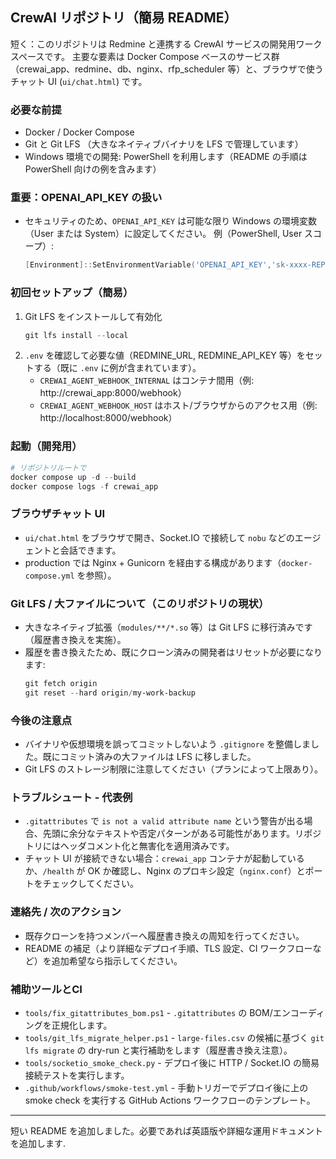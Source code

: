 ﻿## CrewAI リポジトリ（簡易 README）

短く：このリポジトリは Redmine と連携する CrewAI サービスの開発用ワークスペースです。
主要な要素は Docker Compose ベースのサービス群（crewai_app、redmine、db、nginx、rfp_scheduler 等）と、ブラウザで使うチャット UI (`ui/chat.html`) です。

### 必要な前提
- Docker / Docker Compose
- Git と Git LFS （大きなネイティブバイナリを LFS で管理しています）
- Windows 環境での開発: PowerShell を利用します（README の手順は PowerShell 向けの例を含みます）

### 重要：OPENAI_API_KEY の扱い
- セキュリティのため、`OPENAI_API_KEY` は可能な限り Windows の環境変数（User または System）に設定してください。
  例（PowerShell, User スコープ）:

  ```powershell
  [Environment]::SetEnvironmentVariable('OPENAI_API_KEY','sk-xxxx-REPLACE','User')
  ```

### 初回セットアップ（簡易）
1. Git LFS をインストールして有効化
   ```powershell
   git lfs install --local
   ```
2. `.env` を確認して必要な値（REDMINE_URL, REDMINE_API_KEY 等）をセットする（既に `.env` に例が含まれています）。
   - `CREWAI_AGENT_WEBHOOK_INTERNAL` はコンテナ間用（例: http://crewai_app:8000/webhook）
   - `CREWAI_AGENT_WEBHOOK_HOST` はホスト/ブラウザからのアクセス用（例: http://localhost:8000/webhook）

### 起動（開発用）
```powershell
# リポジトリルートで
docker compose up -d --build
docker compose logs -f crewai_app
```

### ブラウザチャット UI
- `ui/chat.html` をブラウザで開き、Socket.IO で接続して `nobu` などのエージェントと会話できます。
- production では Nginx + Gunicorn を経由する構成があります（`docker-compose.yml` を参照）。

### Git LFS / 大ファイルについて（このリポジトリの現状）
- 大きなネイティブ拡張（`modules/**/*.so` 等）は Git LFS に移行済みです（履歴書き換えを実施）。
- 履歴を書き換えたため、既にクローン済みの開発者はリセットが必要になります:
  ```powershell
  git fetch origin
  git reset --hard origin/my-work-backup
  ```

### 今後の注意点
- バイナリや仮想環境を誤ってコミットしないよう `.gitignore` を整備しました。既にコミット済みの大ファイルは LFS に移しました。
- Git LFS のストレージ制限に注意してください（プランによって上限あり）。

### トラブルシュート - 代表例
- `.gitattributes` で `is not a valid attribute name` という警告が出る場合、先頭に余分なテキストや否定パターンがある可能性があります。リポジトリにはヘッダコメント化と無害化を適用済みです。
- チャット UI が接続できない場合：`crewai_app` コンテナが起動しているか、`/health` が OK か確認し、Nginx のプロキシ設定（`nginx.conf`）とポートをチェックしてください。

### 連絡先 / 次のアクション
- 既存クローンを持つメンバーへ履歴書き換えの周知を行ってください。
- README の補足（より詳細なデプロイ手順、TLS 設定、CI ワークフローなど）を追加希望なら指示してください。

### 補助ツールとCI
- `tools/fix_gitattributes_bom.ps1` - `.gitattributes` の BOM/エンコーディングを正規化します。
- `tools/git_lfs_migrate_helper.ps1` - `large-files.csv` の候補に基づく `git lfs migrate` の dry-run と実行補助をします（履歴書き換え注意）。
- `tools/socketio_smoke_check.py` - デプロイ後に HTTP / Socket.IO の簡易接続テストを実行します。
- `.github/workflows/smoke-test.yml` - 手動トリガーでデプロイ後に上の smoke check を実行する GitHub Actions ワークフローのテンプレート。

---
短い README を追加しました。必要であれば英語版や詳細な運用ドキュメントを追加します.
